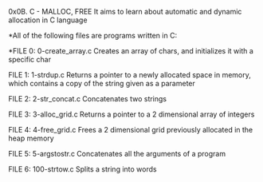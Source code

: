 0x0B. C - MALLOC, FREE
It aims to learn about automatic and dynamic allocation in C language

*All of the following files are programs written in C:

*FILE 0: 0-create_array.c
Creates an array of chars, and initializes it with a specific char

FILE 1: 1-strdup.c
Returns a pointer to a newly allocated space in memory, which contains a copy of the string given as a parameter

FILE 2: 2-str_concat.c
Concatenates two strings

FILE 3: 3-alloc_grid.c
Returns a pointer to a 2 dimensional array of integers

FILE 4: 4-free_grid.c
Frees a 2 dimensional grid previously allocated in the heap memory

FILE 5: 5-argstostr.c
Concatenates all the arguments of a program

FILE 6: 100-strtow.c
Splits a string into words
